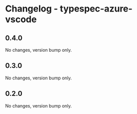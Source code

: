 # Changelog - typespec-azure-vscode

## 0.4.0

No changes, version bump only.

## 0.3.0

No changes, version bump only.



## 0.2.0

No changes, version bump only.
